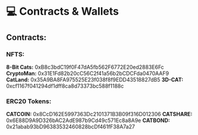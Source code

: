 # 💻 Contracts & Wallets

## Contracts:

### NFTS:
**8-Bit Cats:** 0xB8c3bdC19f0F47dA5fb562F6772E20ed2883E6Fc
**CryptoMan:** 0x31E1Fd82b20cC56C2f41a56b2bCDCFda0470AAF9
**CatLand:** 0x35A9BA8FA975525E23f038f8f9EDD43518827dB5
**3D-CAT:** 0xcf1167f041294df1dff8ca8d73373bc588f1188c

### ERC20 Tokens:
**CATCOIN:** 0x8CcD162E5997363Dc2101371B3B09f316D012306
**CATSHARE:** 0x6E88D9A9D326bAC2AdE987b9Cd49c571Ec8a8A9e
**CATBOND:** 0x21abab93bD96383532460828bcDf461fF38A7a27
